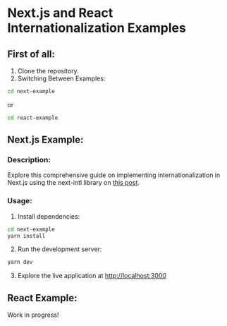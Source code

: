 # Next.js and React Internationalization Examples

## First of all:
1. Clone the repository.
2. Switching Between Examples:
```bash
cd next-example
```
or
```bash
cd react-example
```

## Next.js Example:

### Description:
Explore this comprehensive guide on implementing internationalization in Next.js using the next-intl library on [this post](https://flors.rucev.com/blog/next-translate-paths).

### Usage:
1. Install dependencies:
```bash
cd next-example
yarn install
```
2. Run the development server:
```bash
yarn dev
```
3. Explore the live application at [http://localhost:3000]()

## React Example:

Work in progress!

